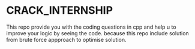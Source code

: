 # CRACK_INTERNSHIP
This repo provide you with the coding questions in cpp and help u to improve your logic by seeing the code.
because this repo include solution from brute force appproach to optimise solution.
